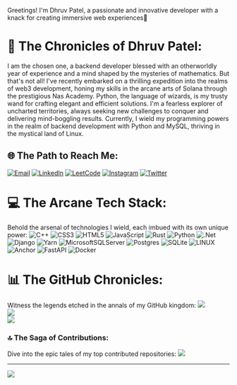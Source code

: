 Greetings! I'm Dhruv Patel, a passionate and innovative developer with a knack for creating immersive web experiences👋

# 💫 The Chronicles of Dhruv Patel:
I am the chosen one, a backend developer blessed with an otherworldly year of experience and a mind shaped by the mysteries of mathematics. But that's not all! I've recently embarked on a thrilling expedition into the realms of web3 development, honing my skills in the arcane arts of Solana through the prestigious Nas Academy. Python, the language of wizards, is my trusty wand for crafting elegant and efficient solutions. I'm a fearless explorer of uncharted territories, always seeking new challenges to conquer and delivering mind-boggling results. Currently, I wield my programming powers in the realm of backend development with Python and MySQL, thriving in the mystical land of Linux.


## 🌐 The Path to Reach Me:
[![Email](https://img.shields.io/badge/Email-%23D14836.svg?logo=Gmail&logoColor=white)](mailto:pateldhruv130401@gmail.com) [![LinkedIn](https://img.shields.io/badge/LinkedIn-%230077B5.svg?logo=LinkedIn&logoColor=white)](https://www.linkedin.com/in/dhruvpatel0401/) [![LeetCode](https://img.shields.io/badge/LeetCode-%23FFA116.svg?logo=leetcode&logoColor=white)](https://leetcode.com/Encoder_007) [![Instagram](https://img.shields.io/badge/Instagram-%23E4405F.svg?logo=Instagram&logoColor=white)](https://instagram.com/dhruv.__.0401) [![Twitter](https://img.shields.io/badge/Twitter-%231DA1F2.svg?logo=Twitter&logoColor=white)](https://twitter.com/Encoder_17)

 
# 💻 The Arcane Tech Stack:
Behold the arsenal of technologies I wield, each imbued with its own unique power:
![C++](https://img.shields.io/badge/c++-%2300599C.svg?style=for-the-badge&logo=c%2B%2B&logoColor=white) ![CSS3](https://img.shields.io/badge/css3-%231572B6.svg?style=for-the-badge&logo=css3&logoColor=white) ![HTML5](https://img.shields.io/badge/html5-%23E34F26.svg?style=for-the-badge&logo=html5&logoColor=white) ![JavaScript](https://img.shields.io/badge/javascript-%23323330.svg?style=for-the-badge&logo=javascript&logoColor=%23F7DF1E) ![Rust](https://img.shields.io/badge/rust-%23000000.svg?style=for-the-badge&logo=rust&logoColor=white) ![Python](https://img.shields.io/badge/python-3670A0?style=for-the-badge&logo=python&logoColor=ffdd54) ![.Net](https://img.shields.io/badge/.NET-5C2D91?style=for-the-badge&logo=.net&logoColor=white) ![Django](https://img.shields.io/badge/django-%23092E20.svg?style=for-the-badge&logo=django&logoColor=white) ![Yarn](https://img.shields.io/badge/yarn-%232C8EBB.svg?style=for-the-badge&logo=yarn&logoColor=white) ![MicrosoftSQLServer](https://img.shields.io/badge/Microsoft%20SQL%20Sever-CC2927?style=for-the-badge&logo=microsoft%20sql%20server&logoColor=white) ![Postgres](https://img.shields.io/badge/postgres-%23316192.svg?style=for-the-badge&logo=postgresql&logoColor=white) ![SQLite](https://img.shields.io/badge/sqlite-%2307405e.svg?style=for-the-badge&logo=sqlite&logoColor=white) ![LINUX](https://img.shields.io/badge/Linux-FCC624?style=for-the-badge&logo=linux&logoColor=black) ![Anchor](https://img.shields.io/badge/Anchor-%232C8EBB.svg?style=for-the-badge&logo=anchor&logoColor=white) ![FastAPI](https://img.shields.io/badge/FastAPI-%2300C244.svg?style=for-the-badge&logo=fastapi&logoColor=white) ![Docker](https://img.shields.io/badge/Docker-%232496ED.svg?style=for-the-badge&logo=docker&logoColor=white)


# 📊 The GitHub Chronicles:
Witness the legends etched in the annals of my GitHub kingdom:
![](https://github-readme-stats.vercel.app/api?username=DhruvPatel0401&theme=radical&hide_border=false&include_all_commits=true&count_private=true)<br/>
![](https://github-readme-streak-stats.herokuapp.com/?user=DhruvPatel0401&theme=radical&hide_border=false)<br/>
![](https://github-readme-stats.vercel.app/api/top-langs/?username=DhruvPatel0401&theme=radical&hide_border=false&include_all_commits=true&count_private=true&layout=compact)

### 🔝 The Saga of Contributions:
Dive into the epic tales of my top contributed repositories:
![](https://github-contributor-stats.vercel.app/api?username=DhruvPatel0401&limit=5&theme=radical&combine_all_yearly_contributions=true)

---
[![](https://visitcount.itsvg.in/api?id=DhruvPatel0401&icon=5&color=0)](https://visitcount.itsvg.in)
